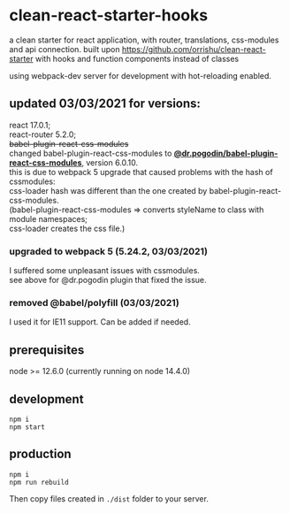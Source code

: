 # clean-react-starter-hooks
a clean starter for react application, with router, translations, css-modules and api connection.
built upon https://github.com/orrishu/clean-react-starter with hooks and function components instead of classes

using webpack-dev server for development with hot-reloading enabled.

## updated 03/03/2021 for versions:
react 17.0.1;  
react-router 5.2.0;  
~~babel-plugin-react-css-modules~~  
changed babel-plugin-react-css-modules to **[@dr.pogodin/babel-plugin-react-css-modules](https://github.com/birdofpreyru/babel-plugin-react-css-modules)**, version 6.0.10.  
this is due to webpack 5 upgrade that caused problems with the hash of cssmodules:   
css-loader hash was different than the one created by babel-plugin-react-css-modules.  
(babel-plugin-react-css-modules => converts styleName to class with module namespaces;   
css-loader creates the css file.)  

### upgraded to webpack 5 (5.24.2, 03/03/2021)
I suffered some unpleasant issues with cssmodules.  
see above for @dr.pogodin plugin that fixed the issue.

### removed @babel/polyfill (03/03/2021)
I used it for IE11 support. Can be added if needed.

prerequisites
------------
node >= 12.6.0 (currently running on node 14.4.0)

development
-----------
```
npm i
npm start
```

production
----------
```
npm i
npm run rebuild
```

Then copy files created in `./dist` folder to your server.

